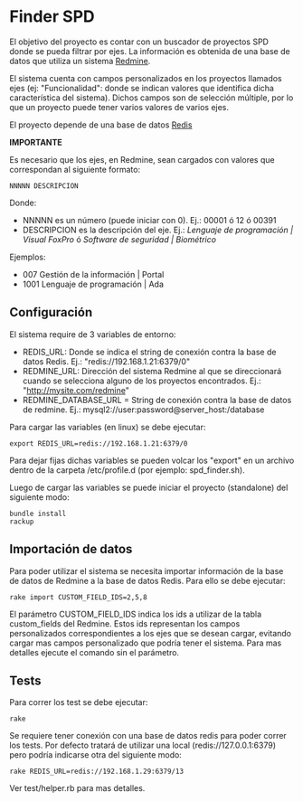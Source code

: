 Finder SPD
==========

El objetivo del proyecto es contar con un buscador de proyectos SPD donde se pueda filtrar por ejes.
La información es obtenida de una base de datos que utiliza un sistema [Redmine](http://redmine.org). 

El sistema cuenta con campos personalizados en los proyectos llamados ejes (ej: "Funcionalidad": donde se indican valores que identifica dicha característica del sistema).  Dichos campos son de selección múltiple, por lo que un proyecto puede tener varios valores de varios ejes. 

El proyecto depende de una base de datos [Redis](redis.io)

**IMPORTANTE**

Es necesario que los ejes, en Redmine, sean cargados con valores que correspondan al siguiente formato:

    NNNNN DESCRIPCION

Donde:

+ NNNNN es un número (puede iniciar con 0).  Ej.: 00001 ó 12 ó 00391
+ DESCRIPCION es la descripción del eje. Ej.: _Lenguaje de programación | Visual FoxPro_ ó _Software de seguridad | Biométrico_

Ejemplos:

+ 007 Gestión de la información | Portal
+ 1001 Lenguaje de programación | Ada
  

## Configuración

El sistema require de 3 variables de entorno:

+ REDIS_URL: Donde se indica el string de conexión contra la base de datos Redis.  Ej.: "redis://192.168.1.21:6379/0"
+ REDMINE_URL: Dirección del sistema Redmine al que se direccionará cuando se selecciona alguno de los proyectos encontrados. Ej.: "http://mysite.com/redmine"
+ REDMINE_DATABASE_URL = String de conexión contra la base de datos de redmine. Ej.: mysql2://user:password@server_host:/database

Para cargar las variables (en linux) se debe ejecutar:

    export REDIS_URL=redis://192.168.1.21:6379/0

Para dejar fijas dichas variables se pueden volcar los "export" en un archivo dentro de la carpeta /etc/profile.d (por ejemplo: spd_finder.sh).

Luego de cargar las variables se puede iniciar el proyecto (standalone) del siguiente modo:

    bundle install
    rackup


## Importación de datos 

Para poder utilizar el sistema se necesita importar información de la base de datos de Redmine a la base de datos Redis.  Para ello se debe ejecutar:

    rake import CUSTOM_FIELD_IDS=2,5,8

El parámetro CUSTOM_FIELD_IDS indica los ids a utilizar de la tabla custom_fields del Redmine.  Estos ids representan los campos personalizados correspondientes a los ejes que se desean cargar, evitando cargar mas campos personalizado que podría tener el sistema. 
Para mas detalles ejecute el comando sin el parámetro.

## Tests

Para correr los test se debe ejecutar:

    rake 

Se requiere tener conexión con una base de datos redis para poder correr los tests.  Por defecto tratará de utilizar una local (redis://127.0.0.1:6379) pero podría indicarse otra del siguiente modo:

    rake REDIS_URL=redis://192.168.1.29:6379/13

Ver test/helper.rb para mas detalles.


